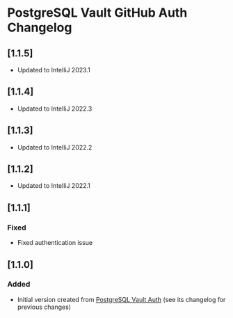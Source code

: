 <!-- Keep a Changelog guide -> https://keepachangelog.com -->

# PostgreSQL Vault GitHub Auth Changelog

## [1.1.5]

- Updated to IntelliJ 2023.1

## [1.1.4]

- Updated to IntelliJ 2022.3

## [1.1.3]

- Updated to IntelliJ 2022.2

## [1.1.2]

- Updated to IntelliJ 2022.1

## [1.1.1]

### Fixed

- Fixed authentication issue

## [1.1.0]

### Added

- Initial version created from [PostgreSQL Vault Auth](https://github.com/davidsteinsland/postgres-vault-auth) (see its
  changelog for previous changes)
